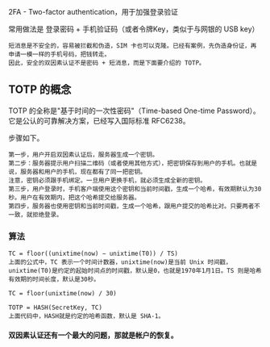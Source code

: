 2FA - Two-factor authentication，用于加强登录验证

常用做法是 登录密码 + 手机验证码（或者令牌Key，类似于与网银的 USB key）
```
短消息是不安全的，容易被拦截和伪造，SIM 卡也可以克隆。已经有案例，先伪造身份证，再申请一模一样的手机号码，把钱转走。
因此，安全的双因素认证不是密码 + 短消息，而是下面要介绍的 TOTP。
```

## TOTP 的概念
TOTP 的全称是"基于时间的一次性密码"（Time-based One-time Password）。它是公认的可靠解决方案，已经写入国际标准 RFC6238。

步骤如下。
```
第一步，用户开启双因素认证后，服务器生成一个密钥。
第二步：服务器提示用户扫描二维码（或者使用其他方式），把密钥保存到用户的手机。也就是说，服务器和用户的手机，现在都有了同一把密钥。  
注意，密钥必须跟手机绑定。一旦用户更换手机，就必须生成全新的密钥。
第三步，用户登录时，手机客户端使用这个密钥和当前时间戳，生成一个哈希，有效期默认为30秒。用户在有效期内，把这个哈希提交给服务器。
第四步，服务器也使用密钥和当前时间戳，生成一个哈希，跟用户提交的哈希比对。只要两者不一致，就拒绝登录。
```
### 算法
```
TC = floor((unixtime(now) − unixtime(T0)) / TS)
上面的公式中，TC 表示一个时间计数器，unixtime(now)是当前 Unix 时间戳，unixtime(T0)是约定的起始时间点的时间戳，默认是0，也就是1970年1月1日。TS 则是哈希有效期的时间长度，默认是30秒。

TC = floor(unixtime(now) / 30)

TOTP = HASH(SecretKey, TC)
上面代码中，HASH就是约定的哈希函数，默认是 SHA-1。
```

#### 双因素认证还有一个最大的问题，那就是帐户的恢复。